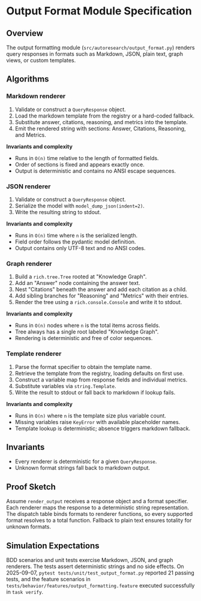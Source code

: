 # Output Format Module Specification

## Overview

The output formatting module (`src/autoresearch/output_format.py`) renders
query responses in formats such as Markdown, JSON, plain text, graph views, or
custom templates.

## Algorithms

### Markdown renderer

1. Validate or construct a `QueryResponse` object.
2. Load the markdown template from the registry or a hard-coded fallback.
3. Substitute answer, citations, reasoning, and metrics into the template.
4. Emit the rendered string with sections: Answer, Citations, Reasoning, and
   Metrics.

**Invariants and complexity**

- Runs in `O(n)` time relative to the length of formatted fields.
- Order of sections is fixed and appears exactly once.
- Output is deterministic and contains no ANSI escape sequences.

### JSON renderer

1. Validate or construct a `QueryResponse` object.
2. Serialize the model with `model_dump_json(indent=2)`.
3. Write the resulting string to stdout.

**Invariants and complexity**

- Runs in `O(n)` time where `n` is the serialized length.
- Field order follows the pydantic model definition.
- Output contains only UTF-8 text and no ANSI codes.

### Graph renderer

1. Build a `rich.tree.Tree` rooted at "Knowledge Graph".
2. Add an "Answer" node containing the answer text.
3. Nest "Citations" beneath the answer and add each citation as a child.
4. Add sibling branches for "Reasoning" and "Metrics" with their entries.
5. Render the tree using a `rich.console.Console` and write it to stdout.

**Invariants and complexity**

- Runs in `O(n)` nodes where `n` is the total items across fields.
- Tree always has a single root labeled "Knowledge Graph".
- Rendering is deterministic and free of color sequences.

### Template renderer

1. Parse the format specifier to obtain the template name.
2. Retrieve the template from the registry, loading defaults on first use.
3. Construct a variable map from response fields and individual metrics.
4. Substitute variables via `string.Template`.
5. Write the result to stdout or fall back to markdown if lookup fails.

**Invariants and complexity**

- Runs in `O(n)` where `n` is the template size plus variable count.
- Missing variables raise `KeyError` with available placeholder names.
- Template lookup is deterministic; absence triggers markdown fallback.

## Invariants

- Every renderer is deterministic for a given `QueryResponse`.
- Unknown format strings fall back to markdown output.

## Proof Sketch

Assume `render_output` receives a response object and a format specifier.
Each renderer maps the response to a deterministic string representation.
The dispatch table binds formats to renderer functions, so every supported
format resolves to a total function. Fallback to plain text ensures totality
for unknown formats.

## Simulation Expectations

BDD scenarios and unit tests exercise Markdown, JSON, and graph renderers.
The tests assert deterministic strings and no side effects. On 2025-09-07,
`pytest tests/unit/test_output_format.py` reported 21 passing tests, and
the feature scenarios in `tests/behavior/features/output_formatting.feature`
executed successfully in `task verify`.
